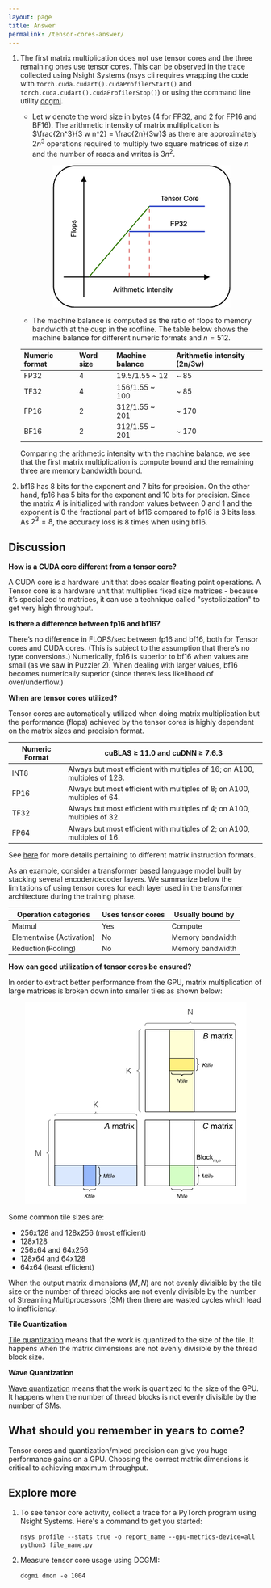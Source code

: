```yaml
---
layout: page
title: Answer
permalink: /tensor-cores-answer/
---
```


1. The first matrix multiplication does not use tensor cores and the three remaining ones use tensor
   cores. This can be observed in the trace collected using Nsight Systems (nsys cli requires
   wrapping the code with `torch.cuda.cudart().cudaProfilerStart()` and
   `torch.cuda.cudart().cudaProfilerStop()`) or using the command line utility
   [dcgmi](https://docs.nvidia.com/datacenter/dcgm/latest/user-guide/getting-started.html).

   - Let $w$ denote the word size in bytes (4 for FP32, and 2 for FP16 and BF16). The arithmetic intensity of
     matrix multiplication is $\frac{2n^3}{3 w n^2} = \frac{2n}{3w}$ as there are approximately
     $2n^3$ operations required to multiply two square matrices of size $n$ and the number of reads
     and writes is $3n^2$.

    <p align = "center">
      <a href="/tensor_cores/arithmetic_intensity.png">
        <img src="/tensor_cores/arithmetic_intensity.png">
      </a>
    </p>

    - The machine balance is computed as the ratio of flops to memory bandwidth at the cusp in the
      roofline. The table below shows the machine balance for different numeric formats and $n=512$.

    | Numeric format | Word size | Machine balance | Arithmetic intensity (2n/3w)|
    | --- | --- | --- | --- |
    | FP32 | 4  | 19.5/1.55 ~ 12 | ~ 85 |
    | TF32 | 4 | 156/1.55 ~ 100 | ~ 85 |
    | FP16 | 2 | 312/1.55 ~ 201 | ~ 170 |
    | BF16 | 2 | 312/1.55 ~ 201 | ~ 170 |

    Comparing the arithmetic intensity with the machine balance, we see that the first matrix
    multiplication is compute bound and the remaining three are memory bandwidth bound.

2. bf16 has 8 bits for the exponent and 7 bits for precision. On the other hand, fp16 has 5 bits for
   the exponent and 10 bits for precision. Since the matrix $A$ is initialized with random values
   between 0 and 1 and the exponent is $0$ the fractional part of bf16 compared to fp16 is 3 bits
   less. As $2^3 = 8$, the accuracy loss is 8 times when using bf16.

## Discussion

**How is a CUDA core different from a tensor core?**

A CUDA core is a hardware unit that does scalar floating point operations. A Tensor core is a
hardware unit that multiplies fixed size matrices - because it’s specialized to matrices, it can use
a technique called "systolicization" to get very high throughput.

**Is there a difference between fp16 and bf16?**

There’s no difference in FLOPS/sec between fp16 and bf16, both for Tensor cores and CUDA cores.
(This is subject to the assumption that there’s no type conversions.) Numerically, fp16 is superior
to bf16 when values are small (as we saw in Puzzler 2). When dealing with larger values, bf16
becomes numerically superior (since there’s less likelihood of over/underflow.)

**When are tensor cores utilized?**

Tensor cores are automatically utilized when doing matrix multiplication but the performance
(flops) achieved by the tensor cores is highly dependent on the matrix sizes and precision format.

| Numeric Format | cuBLAS ≥ 11.0 and cuDNN ≥ 7.6.3                                  |
| ---  | ---                                                                        |
| INT8 | Always but most efficient with multiples of 16; on A100, multiples of 128. |
| FP16 | Always but most efficient with multiples of 8; on A100, multiples of 64.   |
| TF32 | Always but most efficient with multiples of 4; on A100, multiples of 32.   |
| FP64 | Always but most efficient with multiples of 2; on A100, multiples of 16.   |

See
[here](https://docs.nvidia.com/cuda/ampere-tuning-guide/index.html#improved-tensor-core-operations)
for more details pertaining to different matrix instruction formats.

As an example, consider a transformer based language model built by stacking several encoder/decoder
layers. We summarize below the limitations of using tensor cores for each layer used in the
transformer architecture during the training phase.

| Operation categories      | Uses tensor cores | Usually bound by  |
| ---                       | ---               | ---               |
| Matmul                    | Yes               | Compute           |
| Elementwise (Activation)  | No                | Memory bandwidth  |
| Reduction(Pooling)        | No                | Memory bandwidth  |

**How can good utilization of tensor cores be ensured?**

In order to extract better performance from the GPU, matrix multiplication of large matrices is
broken down into smaller tiles as shown below:

<p align = "center">
  <a href="/tensor_cores/tiled_matmul.png">
    <img src="/tensor_cores/tiled_matmul.png">
  </a>
</p>

Some common tile sizes are:

- 256x128 and 128x256 (most efficient)
- 128x128
- 256x64 and 64x256
- 128x64 and 64x128
- 64x64 (least efficient)

When the output matrix dimensions ($M, N$) are not evenly divisible by the tile size or the
number of thread blocks are not evenly divisible by the number of Streaming Multiprocessors (SM)
then there are wasted cycles which lead to inefficiency.

**Tile Quantization**

[Tile
quantization](https://docs.nvidia.com/deeplearning/performance/dl-performance-matrix-multiplication/index.html#tile-quant)
means that the work is quantized to the size of the tile. It happens when the matrix dimensions are
not evenly divisible by the thread block size.

**Wave Quantization**

[Wave
quantization](https://docs.nvidia.com/deeplearning/performance/dl-performance-matrix-multiplication/index.html#wave-quant)
means that the work is quantized to the size of the GPU. It happens when the number of thread blocks
is not evenly divisible by the number of SMs.

## What should you remember in years to come?

Tensor cores and quantization/mixed precision can give you huge performance gains on a GPU. Choosing
the correct matrix dimensions is critical to achieving maximum throughput.

## Explore more

1. To see tensor core activity, collect a trace for a PyTorch program using Nsight Systems. Here's a
   command to get you started:

   ```
   nsys profile --stats true -o report_name --gpu-metrics-device=all python3 file_name.py
   ```

1. Measure tensor core usage using DCGMI:

    ```
    dcgmi dmon -e 1004
    ```
